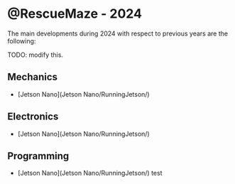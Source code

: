 # @RescueMaze - 2024

The main developments during 2024 with respect to previous years are the following:


TODO: modify this.
## Mechanics

- [Jetson Nano](Jetson Nano/RunningJetson/)

## Electronics

- [Jetson Nano](Jetson Nano/RunningJetson/)

## Programming

- [Jetson Nano](Jetson Nano/RunningJetson/)
test